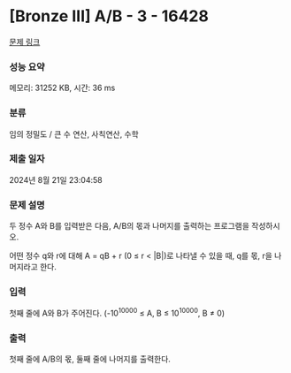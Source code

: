 # [Bronze III] A/B - 3 - 16428 

[문제 링크](https://www.acmicpc.net/problem/16428) 

### 성능 요약

메모리: 31252 KB, 시간: 36 ms

### 분류

임의 정밀도 / 큰 수 연산, 사칙연산, 수학

### 제출 일자

2024년 8월 21일 23:04:58

### 문제 설명

<p>두 정수 A와 B를 입력받은 다음, A/B의 몫과 나머지를 출력하는 프로그램을 작성하시오.</p>

<p>어떤 정수 q와 r에 대해 A = qB + r (0 ≤ r < |B|)로 나타낼 수 있을 때, q를 몫, r을 나머지라고 한다.</p>

### 입력 

 <p>첫째 줄에 A와 B가 주어진다. (-10<sup>10000</sup> ≤ A, B ≤ 10<sup>10000</sup>, B ≠ 0)</p>

### 출력 

 <p>첫째 줄에 A/B의 몫, 둘째 줄에 나머지를 출력한다.</p>

